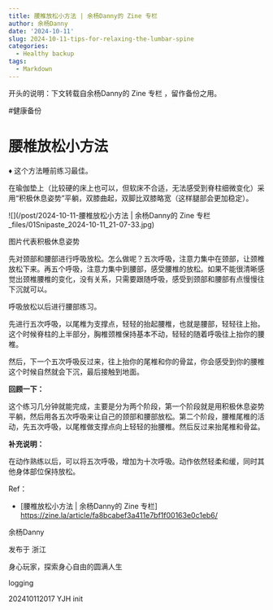 ```yaml
---
title: 腰椎放松小方法 | 余杨Danny的 Zine 专栏
author: 余杨Danny
date: '2024-10-11'
slug: 2024-10-11-tips-for-relaxing-the-lumbar-spine
categories:
  - Healthy backup
tags:
  - Markdown
---
```

开头的说明：下文转载自余杨Danny的 Zine 专栏 ，留作备份之用。

#健康备份



# 腰椎放松小方法

♦ 这个方法睡前练习最佳。



在瑜伽垫上（比较硬的床上也可以，但软床不合适，无法感受到脊柱细微变化）采用“积极休息姿势”平躺，双膝曲起，双脚比双膝略宽（这样腿部会更加稳定）。



![](/post/2024-10-11-腰椎放松小方法 | 余杨Danny的 Zine 专栏_files/01Snipaste_2024-10-11_21-07-33.jpg)


图片代表积极休息姿势



先对颈部和腰部进行呼吸放松。怎么做呢？五次呼吸，注意力集中在颈部，让颈椎放松下来。再五个呼吸，注意力集中到腰部，感受腰椎的放松。如果不能很清晰感觉出颈椎腰椎的变化，没有关系，只需要跟随呼吸，感受到颈部和腰部有点慢慢往下沉就可以。



呼吸放松以后进行腰部练习。



先进行五次呼吸，以尾椎为支撑点，轻轻的抬起腰椎，也就是腰部，轻轻往上抬。这个时候脊柱的上半部分，胸椎颈椎保持基本不动，轻轻的随着呼吸往上抬你的腰椎。



然后，下一个五次呼吸反过来，往上抬你的尾椎和你的骨盆，你会感受到你的腰椎这个时候自然就会下沉，最后接触到地面。



**回顾一下：**



这个练习几分钟就能完成，主要是分为两个阶段，第一个阶段就是用积极休息姿势平躺，然后用各五次呼吸来让自己的颈部和腰部放松。第二个阶段，腰椎尾椎的活动，先五次呼吸，以尾椎做支撑点向上轻轻的抬腰椎。然后反过来抬尾椎和骨盆。



**补充说明：**



在动作熟练以后，可以将五次呼吸，增加为十次呼吸。动作依然轻柔和缓，同时其他身体部位保持放松。



Ref：

- [腰椎放松小方法 | 余杨Danny的 Zine 专栏] https://zine.la/article/fa8bcabef3a411e7bf1f00163e0c1eb6/




余杨Danny

发布于 浙江

身心玩家，探索身心自由的圆满人生



logging

202410112017 YJH init

